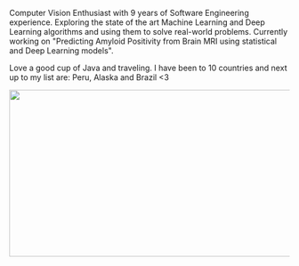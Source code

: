 Computer Vision Enthusiast with 9 years of Software Engineering experience. Exploring the state of the art Machine Learning and Deep Learning algorithms and using them to solve real-world problems. Currently working on "Predicting Amyloid Positivity from Brain MRI using statistical and Deep Learning models". 

Love a good cup of Java and traveling. I have been to 10 countries and next up to my list are: Peru, Alaska and Brazil <3

<img width="1000" height="300" src="https://user-images.githubusercontent.com/31473347/164362283-b1b9793e-4577-4816-a8df-f42f54568b26.png">
